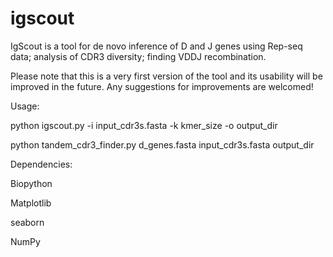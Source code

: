 # igscout
IgScout is a tool for de novo inference of D and J genes using Rep-seq data; analysis of CDR3 diversity; finding VDDJ recombination. 

Please note that this is a very first version of the tool and its usability will be improved in the future. Any suggestions for improvements are welcomed!

Usage:

python igscout.py -i input_cdr3s.fasta -k kmer_size -o output_dir

python tandem_cdr3_finder.py d_genes.fasta input_cdr3s.fasta output_dir


Dependencies:

Biopython

Matplotlib

seaborn

NumPy
